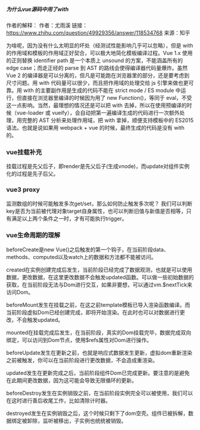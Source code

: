 ##### 为什么vue源码中用了with
作者的解释：
作者：尤雨溪
链接：https://www.zhihu.com/question/49929356/answer/118534768
来源：知乎


为啥呢，因为没有什么太明显的坏处（经测试性能影响几乎可以忽略），但是 with 的作用域和模板的作用域正好契合，可以极大地简化模板编译过程。Vue 1.x 使用的正则替换 identifier path 是一个本质上 unsound 的方案，不能涵盖所有的 edge case；而走正经的 parse 到 AST 的路线会使得编译器代码量爆炸。虽然 Vue 2 的编译器是可以分离的，但凡是可能跑在浏览器里的部分，还是要考虑到尺寸问题。用 with 代码量可以很少，而且把作用域的处理交给 js 引擎来做也更可靠。用 with 的主要副作用是生成的代码不能在 strict mode / ES module 中运行，但直接在浏览器里编译的时候因为用了 new Function()，等同于 eval，不受这一点影响。当然，最理想的情况还是可以把 with 去掉，所以在使用预编译的时候（vue-loader 或 vueify），会自动把第一遍编译生成的代码进行一次额外处理，用完整的 AST 分析来处理作用域，把 with 拿掉，顺便支持模板中的 ES2015 语法。也就是说如果用 webpack + vue 的时候，最终生成的代码是没有 with 的。


### vue挂载补充

挂载过程是先父后子，即render是先父后子(生成vnode)，而update对组件实例化的过程是先子后父。



### vue3 proxy
监测数组的时候可能触发多次get/set，那么如何防止触发多次呢？
我们可以判断key是否为当前被代理对象target自身属性，也可以判断旧值与新值是否相等，只有满足以上两个条件之一时，才有可能执行trigger。


### vue生命周期的理解

beforeCreate是new Vue()之后触发的第一个钩子，在当前阶段data、methods、computed以及watch上的数据和方法都不能被访问。

created在实例创建完成后发生，当前阶段已经完成了数据观测，也就是可以使用数据，更改数据，在这里更改数据不会触发updated函数。可以做一些初始数据的获取，在当前阶段无法与Dom进行交互，如果非要想，可以通过vm.$nextTick来访问Dom。

beforeMount发生在挂载之前，在这之前template模板已导入渲染函数编译。而当前阶段虚拟Dom已经创建完成，即将开始渲染。在此时也可以对数据进行更改，不会触发updated。

mounted在挂载完成后发生，在当前阶段，真实的Dom挂载完毕，数据完成双向绑定，可以访问到Dom节点，使用$refs属性对Dom进行操作。

beforeUpdate发生在更新之前，也就是响应式数据发生更新，虚拟dom重新渲染之前被触发，你可以在当前阶段进行更改数据，不会造成重渲染。

updated发生在更新完成之后，当前阶段组件Dom已完成更新。要注意的是避免在此期间更改数据，因为这可能会导致无限循环的更新。

beforeDestroy发生在实例销毁之前，在当前阶段实例完全可以被使用，我们可以在这时进行善后收尾工作，比如清除计时器。

destroyed发生在实例销毁之后，这个时候只剩下了dom空壳。组件已被拆解，数据绑定被卸除，监听被移出，子实例也统统被销毁。
